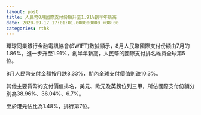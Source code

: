 ```yaml
---
layout: post
title: 人民幣8月國際支付份額升至1.91%創半年新高
date: 2020-09-17 17:01:01.000000000 +08:00
categories: rthk
---
```


環球同業銀行金融電訊協會(SWIFT)數據顯示，8月人民幣國際支付份額由7月的1.86%，進一步升至1.91%，創半年新高，人民幣的國際支付排名維持全球第5位。

8月人民幣支付金額按月跌8.33%，期內全球支付價值則跌10.3%。

其他主要貨幣的支付價值排名，美元、歐元及英鎊位列三甲，所佔國際支付份額分別為38.96%、36.04%、6.7%。

至於港元佔比為1.48%，排行第7位。
